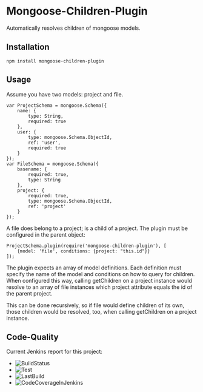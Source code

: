 # Mongoose-Children-Plugin
Automatically resolves children of mongoose models.

Installation
--------------

```
npm install mongoose-children-plugin
```

Usage
------------

Assume you have two models: project and file.

```
var ProjectSchema = mongoose.Schema({
    name: {
        type: String,
        required: true
    },
    user: {
        type: mongoose.Schema.ObjectId,
        ref: 'user',
        required: true
    }
});
var FileSchema = mongoose.Schema({
    basename: {
        required: true,
        type: String
    },
    project: {
        required: true,
        type: mongoose.Schema.ObjectId,
        ref: 'project'
    }
});
```

A file does belong to a project; is a child of a project. The plugin must be configured in the parent object:

```
ProjectSchema.plugin(require('mongoose-children-plugin'), [
    {model: 'file', conditions: {project: "this.id"}}
]);
```

The plugin expects an array of model definitions. Each definition must specify the name of the model and conditions on how
to query for children.
When configured this way, calling getChildren on a project instance would resolve to an array of file instances which project attribute
equals the id of the parent project.

This can be done recursively, so if file would define children of its own, those children would be resolved, too, when calling getChildren on a project instance.

Code-Quality
--------------

Current Jenkins report for this project:
- ![BuildStatus](http://jenkins.tomm-apps.de/buildStatus/icon?job=mongoose-children-plugin)
- ![Test](http://jenkins.tomm-apps.de:3434/badge/mongoose-children-plugin/test)
- ![LastBuild](http://jenkins.tomm-apps.de:3434/badge/mongoose-children-plugin/lastbuild)
- ![CodeCoverageInJenkins](http://jenkins.tomm-apps.de:3434/badge/mongoose-children-plugin/coverage)
